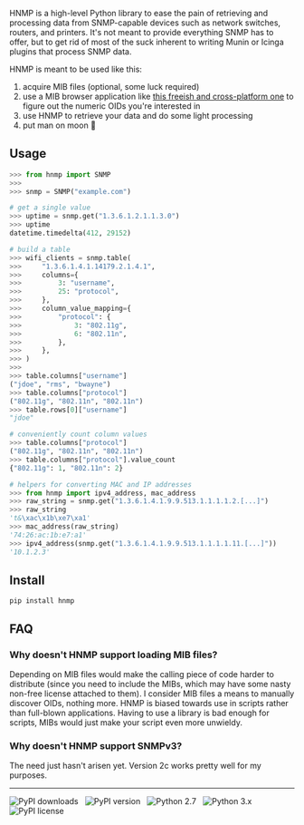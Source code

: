 HNMP is a high-level Python library to ease the pain of retrieving and processing data from SNMP-capable devices such as network switches, routers, and printers. It's not meant to provide everything SNMP has to offer, but to get rid of most of the suck inherent to writing Munin or Icinga plugins that process SNMP data.

HNMP is meant to be used like this:

1. acquire MIB files (optional, some luck required)
2. use a MIB browser application like [this freeish and cross-platform one](http://ireasoning.com/mibbrowser.shtml) to figure out the numeric OIDs you're interested in
3. use HNMP to retrieve your data and do some light processing
4. put man on moon :rocket:

Usage
-----

```python
>>> from hnmp import SNMP
>>>
>>> snmp = SNMP("example.com")

# get a single value
>>> uptime = snmp.get("1.3.6.1.2.1.1.3.0")
>>> uptime
datetime.timedelta(412, 29152)

# build a table
>>> wifi_clients = snmp.table(
>>>     "1.3.6.1.4.1.14179.2.1.4.1",
>>>     columns={
>>>         3: "username",
>>>         25: "protocol",
>>>     },
>>>     column_value_mapping={
>>>         "protocol": {
>>>             3: "802.11g",
>>>             6: "802.11n",
>>>         },
>>>     },
>>> )
>>>
>>> table.columns["username"]
("jdoe", "rms", "bwayne")
>>> table.columns["protocol"]
("802.11g", "802.11n", "802.11n")
>>> table.rows[0]["username"]
"jdoe"

# conveniently count column values
>>> table.columns["protocol"]
("802.11g", "802.11n", "802.11n")
>>> table.columns["protocol"].value_count
{"802.11g": 1, "802.11n": 2}

# helpers for converting MAC and IP addresses
>>> from hnmp import ipv4_address, mac_address
>>> raw_string = snmp.get("1.3.6.1.4.1.9.9.513.1.1.1.1.2.[...]")
>>> raw_string
't&\xac\x1b\xe7\xa1'
>>> mac_address(raw_string)
'74:26:ac:1b:e7:a1'
>>> ipv4_address(snmp.get("1.3.6.1.4.1.9.9.513.1.1.1.1.11.[...]"))
'10.1.2.3'
```

Install
-------

```
pip install hnmp
```

FAQ
---

### Why doesn't HNMP support loading MIB files?

Depending on MIB files would make the calling piece of code harder to distribute (since you need to include the MIBs, which may have some nasty non-free license attached to them). I consider MIB files a means to manually discover OIDs, nothing more. HNMP is biased towards use in scripts rather than full-blown applications. Having to use a library is bad enough for scripts, MIBs would just make your script even more unwieldy.

### Why doesn't HNMP support SNMPv3?

The need just hasn't arisen yet. Version 2c works pretty well for my purposes.

------------------------------------------------------------------------

![PyPI downloads](http://img.shields.io/pypi/dm/hnmp.svg) &nbsp; ![PyPI version](http://img.shields.io/pypi/v/hnmp.svg) &nbsp; ![Python 2.7](http://img.shields.io/badge/Python-2.7-green.svg) &nbsp; ![Python 3.x](http://img.shields.io/badge/Python-3.x-green.svg) &nbsp; ![PyPI license](http://img.shields.io/badge/License-ISC-red.svg)
